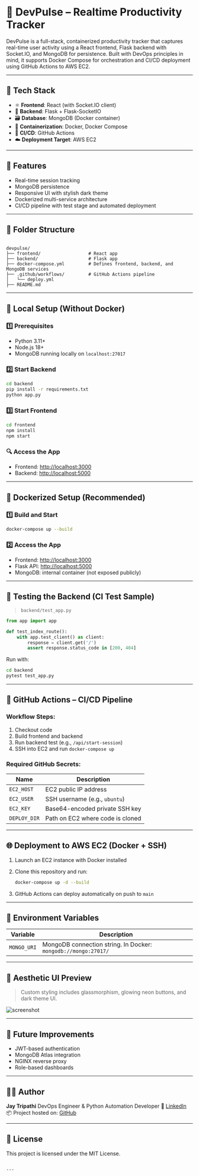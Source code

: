 
# 🚀 DevPulse – Realtime Productivity Tracker

DevPulse is a full-stack, containerized productivity tracker that captures real-time user activity using a React frontend, Flask backend with Socket.IO, and MongoDB for persistence. Built with DevOps principles in mind, it supports Docker Compose for orchestration and CI/CD deployment using GitHub Actions to AWS EC2.

---

## 🧩 Tech Stack

- ⚛️ **Frontend**: React (with Socket.IO client)
- 🐍 **Backend**: Flask + Flask-SocketIO
- 🗃️ **Database**: MongoDB (Docker container)
- 🐳 **Containerization**: Docker, Docker Compose
- 🔁 **CI/CD**: GitHub Actions
- ☁️ **Deployment Target**: AWS EC2

---

## 📸 Features

- Real-time session tracking
- MongoDB persistence
- Responsive UI with stylish dark theme
- Dockerized multi-service architecture
- CI/CD pipeline with test stage and automated deployment

---

## 📁 Folder Structure

```

devpulse/
├── frontend/                  # React app
├── backend/                   # Flask app
├── docker-compose.yml         # Defines frontend, backend, and MongoDB services
├── .github/workflows/         # GitHub Actions pipeline
│   └── deploy.yml
├── README.md

````

---

## 🚀 Local Setup (Without Docker)

### 1️⃣ Prerequisites

- Python 3.11+
- Node.js 18+
- MongoDB running locally on `localhost:27017`

### 2️⃣ Start Backend

```bash
cd backend
pip install -r requirements.txt
python app.py
````

### 3️⃣ Start Frontend

```bash
cd frontend
npm install
npm start
```

### 🔍 Access the App

* Frontend: [http://localhost:3000](http://localhost:3000)
* Backend: [http://localhost:5000](http://localhost:5000)

---

## 🐳 Dockerized Setup (Recommended)

### 1️⃣ Build and Start

```bash
docker-compose up --build
```

### 2️⃣ Access the App

* Frontend: [http://localhost:3000](http://localhost:3000)
* Flask API: [http://localhost:5000](http://localhost:5000)
* MongoDB: internal container (not exposed publicly)

---

## 🧪 Testing the Backend (CI Test Sample)

> `backend/test_app.py`

```python
from app import app

def test_index_route():
    with app.test_client() as client:
        response = client.get('/')
        assert response.status_code in [200, 404]
```

Run with:

```bash
cd backend
pytest test_app.py
```

---

## 🔐 GitHub Actions – CI/CD Pipeline

### Workflow Steps:

1. Checkout code
2. Build frontend and backend
3. Run backend test (e.g., `/api/start-session`)
4. SSH into EC2 and run `docker-compose up`

### Required GitHub Secrets:

| Name         | Description                      |
| ------------ | -------------------------------- |
| `EC2_HOST`   | EC2 public IP address            |
| `EC2_USER`   | SSH username (e.g., `ubuntu`)    |
| `EC2_KEY`    | Base64-encoded private SSH key   |
| `DEPLOY_DIR` | Path on EC2 where code is cloned |

---

## 🌐 Deployment to AWS EC2 (Docker + SSH)

1. Launch an EC2 instance with Docker installed
2. Clone this repository and run:

   ```bash
   docker-compose up -d --build
   ```
3. GitHub Actions can deploy automatically on push to `main`

---

## 🧠 Environment Variables

| Variable    | Description                                                    |
| ----------- | -------------------------------------------------------------- |
| `MONGO_URI` | MongoDB connection string. In Docker: `mongodb://mongo:27017/` |

---

## 💅 Aesthetic UI Preview

> Custom styling includes glassmorphism, glowing neon buttons, and dark theme UI.

![screenshot](link-to-screenshot-if-hosted)

---

## 📌 Future Improvements

* JWT-based authentication
* MongoDB Atlas integration
* NGINX reverse proxy
* Role-based dashboards

---

## 👨‍💻 Author

**Jay Tripathi**
DevOps Engineer & Python Automation Developer
📧 [LinkedIn](https://linkedin.com/in/your-profile)
📦 Project hosted on: [GitHub](https://github.com/your-username/devpulse)

---

## 📄 License

This project is licensed under the MIT License.

```

---

